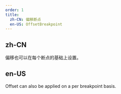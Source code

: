 ```yaml
---
order: 1
title:
  zh-CN: 偏移断点
  en-US: OffsetBreakpoint
---
```


## zh-CN

偏移也可以在每个断点的基础上设置。

## en-US

Offset can also be applied on a per breakpoint basis.
